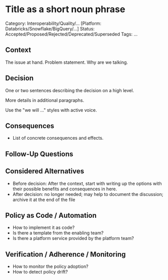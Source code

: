 # Title as a short noun phrase

Category: Interoperability/Quality/...
[Platform: Databricks/Snowflake/BigQuery/...]
Status: Accepted/Proposed/Rejected/Deprecated/Superseded
Tags: ...

## Context

The issue at hand. Problem statement. Why are we talking.

## Decision

One or two sentences describing the decision on a high level.

More details in additional paragraphs.

Use the "we will ..." styles with active voice.

## Consequences

- List of concrete consequences and effects.

## Follow-Up Questions


## Considered Alternatives

- Before decision: After the context, start with writing up the options with their possible benefits and consequences in here.
- After decision: no longer needed; may help to document the discussion; archive it at the end of the file

## Policy as Code / Automation

- How to implement it as code?
- Is there a template from the enabling team?
- Is there a platform service provided by the platform team?

## Verification / Adherence / Monitoring

- How to monitor the policy adoption?
- How to detect policy drift?

